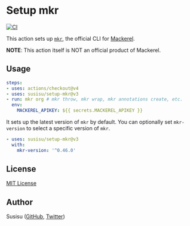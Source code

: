 # Setup mkr

[![CI](https://github.com/susisu/setup-mkr/workflows/CI/badge.svg)](https://github.com/susisu/setup-mkr/actions?query=workflow%3ACI)

This action sets up [`mkr`](https://github.com/mackerelio/mkr), the official CLI for [Mackerel](https://en.mackerel.io/).

**NOTE**: This action itself is NOT an official product of Mackerel.

## Usage

``` yml
steps:
- uses: actions/checkout@v4
- uses: susisu/setup-mkr@v3
- run: mkr org # mkr throw, mkr wrap, mkr annotations create, etc.
  env:
    MACKEREL_APIKEY: ${{ secrets.MACKEREL_APIKEY }}
```

It sets up the latest version of `mkr` by default. You can optionally set `mkr-version` to select a specific version of `mkr`.

``` yml
- uses: susisu/setup-mkr@v3
  with:
    mkr-version: '^0.46.0'
```

## License

[MIT License](http://opensource.org/licenses/mit-license.php)

## Author

Susisu ([GitHub](https://github.com/susisu), [Twitter](https://twitter.com/susisu2413))
